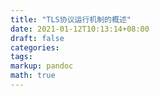 ```yaml
---
title: "TLS协议运行机制的概述"
date: 2021-01-12T10:13:14+08:00
draft: false
categories: 
tags:
markup: pandoc
math: true
---
```


